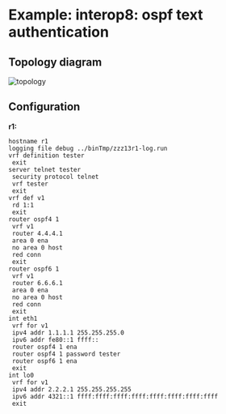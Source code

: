 # Example: interop8: ospf text authentication

## **Topology diagram**

![topology](/img/intop8-ospf08.tst.png)

## **Configuration**

**r1:**
```
hostname r1
logging file debug ../binTmp/zzz13r1-log.run
vrf definition tester
 exit
server telnet tester
 security protocol telnet
 vrf tester
 exit
vrf def v1
 rd 1:1
 exit
router ospf4 1
 vrf v1
 router 4.4.4.1
 area 0 ena
 no area 0 host
 red conn
 exit
router ospf6 1
 vrf v1
 router 6.6.6.1
 area 0 ena
 no area 0 host
 red conn
 exit
int eth1
 vrf for v1
 ipv4 addr 1.1.1.1 255.255.255.0
 ipv6 addr fe80::1 ffff::
 router ospf4 1 ena
 router ospf4 1 password tester
 router ospf6 1 ena
 exit
int lo0
 vrf for v1
 ipv4 addr 2.2.2.1 255.255.255.255
 ipv6 addr 4321::1 ffff:ffff:ffff:ffff:ffff:ffff:ffff:ffff
 exit
```
